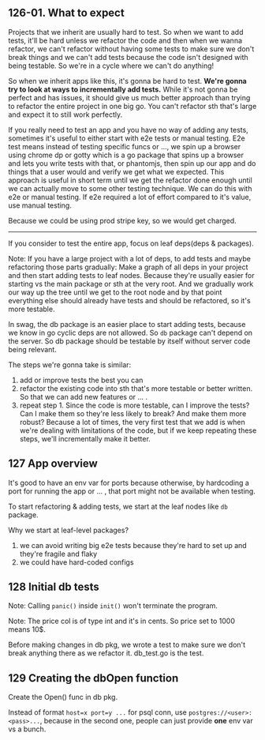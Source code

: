 ## 126-01. What to expect
Projects that we inherit are usually hard to test. So when we want to add tests, it'll be hard unless we refactor the code and then
when we wanna refactor, we can't refactor without having some tests to make sure we don't break things and we can't add tests because
the code isn't designed with being testable. So we're in a cycle where we can't do anything!

So when we inherit apps like this, it's gonna be hard to test. **We're gonna try to look at ways to incrementally add tests.**
While it's not gonna be perfect and has issues, it should give us much better approach than trying to refactor the entire project in one
big go. You can't refactor sth that's large and expect it to still work perfectly.

If you really need to test an app and you have no way of adding any tests, sometimes it's useful to either start with e2e tests or
manual testing. E2e test means instead of testing specific funcs or ..., we spin up a browser using chrome dp or gotty which is a
go package that spins up a browser and lets you write tests with that, or phantomjs, then spin up our app and do things that a user would and
verify we get what we expected. This approach is useful in short term until we get the refactor done enough until we can actually
move to some other testing technique. We can do this with e2e or manual testing. If e2e required a lot of effort compared to it's value,
use manual testing.

Because we could be using prod stripe key, so we would get charged.

---

If you consider to test the entire app, focus on leaf deps(deps & packages).

Note: If you have a large project with a lot of deps, to add tests and maybe refactoring those parts gradually:
Make a graph of all deps in your project and then start adding tests to leaf nodes. Because they're usually easier for starting vs
the main package or sth at the very root. And we gradually work our way up the tree until we get to the root node and by that point
everything else should already have tests and should be refactored, so it's more testable.

In swag, the db package is an easier place to start adding tests, because we know in go cyclic deps are not allowed. So `db` package
can't depend on the server. So db package should be testable by itself without server code being relevant.

The steps we're gonna take is similar:
1. add or improve tests the best you can
2. refactor the existing code into sth that's more testable or better written. So that we can add new features or ... .
3. repeat step 1. Since the code is more testable, can I improve the tests? Can I make them so they're less likely to break? And make
them more robust? Because a lot of times, the very first test that we add is when we're dealing with limitations of the code, but if we
keep repeating these steps, we'll incrementally make it better.

## 127 App overview
It's good to have an env var for ports because otherwise, by hardcoding a port for running the app or ... , that port might not be
available when testing.

To start refactoring & adding tests, we start at the leaf nodes like `db` package.

Why we start at leaf-level packages?

1. we can avoid writing big e2e tests because they're hard to set up and they're fragile and flaky
2. we could have hard-coded configs

## 128 Initial db tests
Note: Calling `panic()` inside `init()` won't terminate the program.

Note: The price col is of type int and it's in cents. So price set to 1000 means 10$.

Before making changes in db pkg, we wrote a test to make sure we don't break anything there as we refactor it. db_test.go is the test.

## 129 Creating the dbOpen function
Create the Open() func in db pkg.

Instead of format `host=x port=y ...` for psql conn, use `postgres://<user>:<pass>...`, because in the second one, people
can just provide **one** env var vs a bunch.
